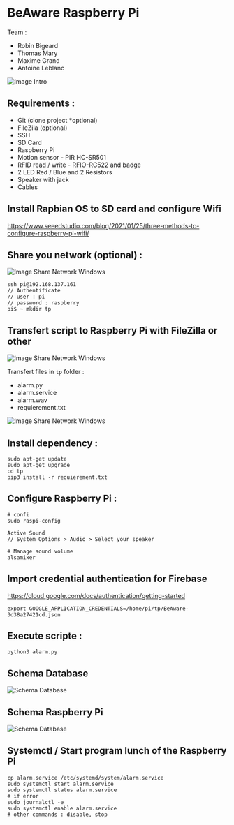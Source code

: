 # BeAware Raspberry Pi

Team :
- Robin Bigeard
- Thomas Mary
- Maxime Grand
- Antoine Leblanc  

![Image Intro](./img/capture_0.png)

## Requirements :
- Git (clone project *optional)
- FileZila (optional)
- SSH
- SD Card
- Raspberry Pi
- Motion sensor - PIR HC-SR501
- RFID read / write - RFIO-RC522 and badge
- 2 LED Red / Blue and 2 Resistors
- Speaker with jack
- Cables


## Install Rapbian OS to SD card and configure Wifi
https://www.seeedstudio.com/blog/2021/01/25/three-methods-to-configure-raspberry-pi-wifi/

## Share you network (optional) :
![Image Share Network Windows](./img/capture_1.png)

```
ssh pi@192.168.137.161
// Authentificate 
// user : pi 
// password : raspberry
pi$ ~ mkdir tp 
```

## Transfert script to Raspberry Pi with FileZilla or other
![Image Share Network Windows](./img/capture_2.png)

Transfert files in `tp` folder :
- alarm.py
- alarm.service
- alarm.wav
- requierement.txt

![Image Share Network Windows](./img/capture_3.png)

## Install dependency :
```
sudo apt-get update
sudo apt-get upgrade
cd tp
pip3 install -r requierement.txt
```

## Configure Raspberry Pi :
```
# confi
sudo raspi-config

Active Sound
// System Options > Audio > Select your speaker

# Manage sound volume
alsamixer
```

## Import credential authentication for Firebase
https://cloud.google.com/docs/authentication/getting-started
```
export GOOGLE_APPLICATION_CREDENTIALS=/home/pi/tp/BeAware-3d38a27421cd.json
```

## Execute scripte :
```
python3 alarm.py
```

## Schema Database 
![Schema Database](./img/capture_4.png)

## Schema Raspberry Pi 
![Schema Database](./img/capture_5.png)

## Systemctl / Start program lunch of the Raspberry Pi
```
cp alarm.service /etc/systemd/system/alarm.service  
sudo systemctl start alarm.service
sudo systemctl status alarm.service
# if error
sudo journalctl -e
sudo systemctl enable alarm.service
# other commands : disable, stop
```

